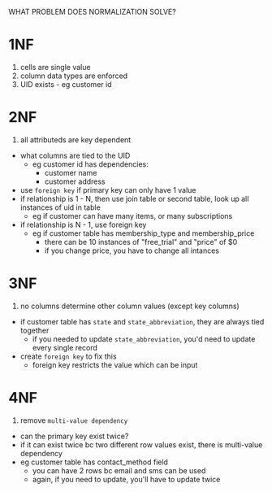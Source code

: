 WHAT PROBLEM DOES NORMALIZATION SOLVE?

# 1NF
1. cells are single value
2. column data types are enforced
3. UID exists - eg customer id

# 2NF
1. all attributeds are key dependent
- what columns are tied to the UID
    - eg customer id has dependencies:
        - customer name
        - customer address
- use `foreign key` if primary key can only have 1 value
- if relationship is 1 - N, then use join table or second table, look up all instances of uid in table
    - eg if customer can have many items, or many subscriptions
- if relationship is N - 1, use foreign key
    - eg if customer table has membership_type and membership_price
        - there can be 10 instances of "free_trial" and "price" of $0
        - if you change price, you have to change all intances

# 3NF
1. no columns determine other column values (except key columns)
- if customer table has `state` and `state_abbreviation`, they are always tied together
    - if you needed to update `state_abbreviation`, you'd need to update every single record
- create `foreign key` to fix this
    - foreign key restricts the value which can be input


# 4NF
1. remove `multi-value dependency`
- can the primary key exist twice?
- if it can exist twice bc two different row values exist, there is multi-value dependency
- eg customer table has contact_method field
    - you can have 2 rows bc email and sms can be used
    - again, if you need to update, you'll have to update twice